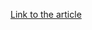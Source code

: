 [Link to the article](https://www.microsoft.com/en-us/security/blog/2024/12/02/follow-up-on-ignite-with-ask-microsoft-anything-microsoft-security-edition/)
